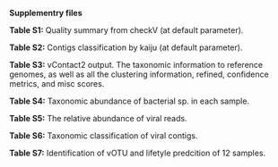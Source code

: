 **Supplementry files**

**Table S1:** Quality summary from checkV (at default parameter).

**Table S2:** Contigs classification by kaiju (at default parameter).

**Table S3:** vContact2 output. The taxonomic information to reference genomes, as well as all the clustering information, refined, confidence metrics, and misc scores.

**Table S4:** Taxonomic abundance of bacterial sp. in each sample.

**Table S5:** The relative abundance of viral reads.

**Table S6:** Taxonomic classification of viral contigs.

**Table S7:** Identification of vOTU and lifetyle predcition of 12 samples.
